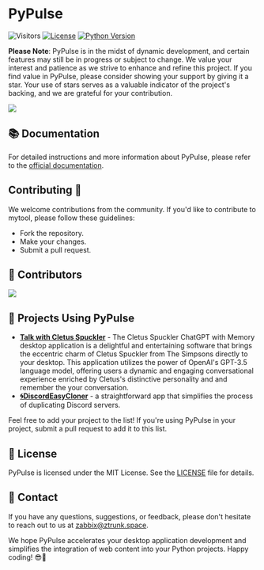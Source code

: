 # **PyPulse** 

![Visitors](https://api.visitorbadge.io/api/visitors?path=https%3A%2F%2Fgithub.com%2Fzabbix-byte%2FPyPulse%2F&countColor=%23263759)
[![License](https://img.shields.io/badge/License-MIT-blue.svg?style=for-the-badge&logo=windows&logoColor=white)](https://opensource.org/licenses/MIT)
[![Python Version](https://img.shields.io/badge/Python-3.8-blue?style=for-the-badge&logo=windows&logoColor=white)](https://www.python.org/downloads/)



**Please Note**: PyPulse is in the midst of dynamic development, and certain features may still be in progress or subject to change. We value your interest and patience as we strive to enhance and refine this project. If you find value in PyPulse, please consider showing your support by giving it a star. Your use of stars serves as a valuable indicator of the project's backing, and we are grateful for your contribution.

![](https://github.com/zabbix-byte/PyPulse/blob/main/How.png)

## 📚 Documentation

For detailed instructions and more information about PyPulse, please refer to the [official documentation](https://github.com/zabbix-byte/PyPulse/wiki).

## Contributing 🤝
We welcome contributions from the community. If you'd like to contribute to mytool, please follow these guidelines:

- Fork the repository.
- Make your changes.
- Submit a pull request.

## 👥 Contributors
<a href="https://github.com/zabbix-byte/PyPulse/graphs/contributors">
  <img src="https://contrib.rocks/image?repo=zabbix-byte/PyPulse" />
</a>

## 🙏 Projects Using PyPulse 

- **[Talk with Cletus Spuckler](https://github.com/zabbix-byte/Talk-with-Cletus-Spuckler)** - The Cletus Spuckler ChatGPT with Memory desktop application is a delightful and entertaining software that brings the eccentric charm of Cletus Spuckler from The Simpsons directly to your desktop. This application utilizes the power of OpenAI's GPT-3.5 language model, offering users a dynamic and engaging conversational experience enriched by Cletus's distinctive personality and and remember the your conversation.
- **[🌀DiscordEasyCloner](https://github.com/zabbix-byte/DiscordEasyCloner)** - a straightforward app that simplifies the process of duplicating Discord servers.

Feel free to add your project to the list! If you're using PyPulse in your project, submit a pull request to add it to this list.

## 📜 License

PyPulse is licensed under the MIT License. See the [LICENSE](LICENSE) file for details.

## 💌 Contact

If you have any questions, suggestions, or feedback, please don't hesitate to reach out to us at [zabbix@ztrunk.space](mailto:zabbix@ztrunk.space).

We hope PyPulse accelerates your desktop application development and simplifies the integration of web content into your Python projects. Happy coding! 😎🚀


